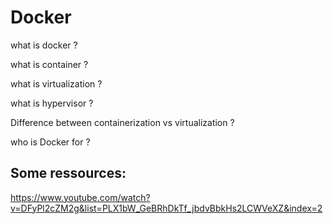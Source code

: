 # Docker

what is docker ?

what is container ?

what is virtualization ?

what is hypervisor ?

Difference between containerization vs virtualization ?

who is Docker for ?












Some ressources:
------------------

https://www.youtube.com/watch?v=DFyPl2cZM2g&list=PLX1bW_GeBRhDkTf_jbdvBbkHs2LCWVeXZ&index=2

